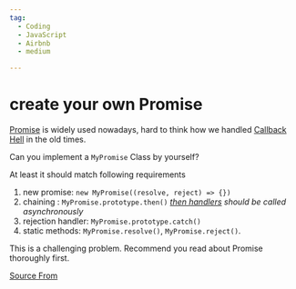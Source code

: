```yaml
---
tag:
  - Coding
  - JavaScript
  - Airbnb
  - medium

---
```

  
# create your own Promise

[Promise](https://developer.mozilla.org/en-US/docs/Web/JavaScript/Reference/Global_Objects/Promise) is widely used nowadays, hard to think how we handled [Callback Hell](http://callbackhell.com) in the old times.

Can you implement a `MyPromise` Class by yourself?

At least it should match following requirements

1.  new promise: `new MyPromise((resolve, reject) => {})`
2.  chaining : `MyPromise.prototype.then()` _[then handlers](https://developer.mozilla.org/en-US/docs/Web/JavaScript/Reference/Global_Objects/Promise/then) should be called asynchronously_
3.  rejection handler: `MyPromise.prototype.catch()`
4.  static methods: `MyPromise.resolve()`, `MyPromise.reject()`.

This is a challenging problem. Recommend you read about Promise thoroughly first.


[Source From](https://bigfrontend.dev/problem/create-your-own-Promise)

  